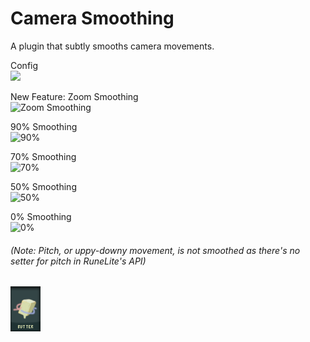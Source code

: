# Camera Smoothing
A plugin that subtly smooths camera movements.  
  
Config  
![](https://i.imgur.com/BQlUQmZ.png)  
  
New Feature: Zoom Smoothing  
![Zoom Smoothing](https://i.imgur.com/p9AxdsC.gif)  
  
90% Smoothing  
![90%](https://i.imgur.com/pvDyaxI.gif)  
  
70% Smoothing  
![70%](https://i.imgur.com/Jz0HU94.gif)  
  
50% Smoothing  
![50%](https://i.imgur.com/ZuGSKA4.gif)  
  
0% Smoothing  
![0%](https://i.imgur.com/o6rPH8M.gif)  
  
###### (Note: Pitch, or uppy-downy movement, is not smoothed as there's no setter for pitch in RuneLite's API)  
  
![](https://raw.githubusercontent.com/ArtsicleOfficial/camera-smoothing/master/icon.png)  
